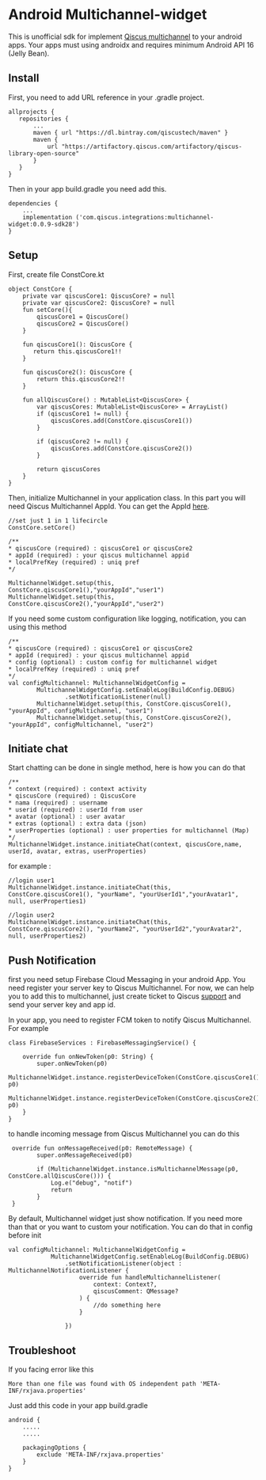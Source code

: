 # Android Multichannel-widget

This is unofficial sdk for implement [Qiscus multichannel](https://www.qiscus.com/customer-service-chat) to your android apps. Your apps must using androidx and requires minimum Android API 16 (Jelly Bean).

## Install

First, you need to add URL reference in your .gradle project.

 ```
 allprojects {
    repositories {
        ...
        maven { url "https://dl.bintray.com/qiscustech/maven" }
        maven {
            url "https://artifactory.qiscus.com/artifactory/qiscus-library-open-source"
        }
    }
}
 ```

Then in your app build.gradle you need add this.

```
dependencies {
    ...
    implementation ('com.qiscus.integrations:multichannel-widget:0.0.9-sdk28')
}
```


## Setup

First, create file ConstCore.kt

```
object ConstCore {
    private var qiscusCore1: QiscusCore? = null
    private var qiscusCore2: QiscusCore? = null
    fun setCore(){
        qiscusCore1 = QiscusCore()
        qiscusCore2 = QiscusCore()
    }

    fun qiscusCore1(): QiscusCore {
       return this.qiscusCore1!!
    }

    fun qiscusCore2(): QiscusCore {
        return this.qiscusCore2!!
    }

    fun allQiscusCore() : MutableList<QiscusCore> {
        var qiscusCores: MutableList<QiscusCore> = ArrayList()
        if (qiscusCore1 != null) {
            qiscusCores.add(ConstCore.qiscusCore1())
        }

        if (qiscusCore2 != null) {
            qiscusCores.add(ConstCore.qiscusCore2())
        }

        return qiscusCores
    }
}
```

Then, initialize Multichannel in your application class. In this part you will need Qiscus Multichannel AppId. You can get the AppId [here](https://multichannel.qiscus.com/).

 ```
 //set just 1 in 1 lifecircle
 ConstCore.setCore()

/**
* qiscusCore (required) : qiscusCore1 or qiscusCore2
* appId (required) : your qiscus multichannel appid
* localPrefKey (required) : uniq pref
*/

MultichannelWidget.setup(this, ConstCore.qiscusCore1(),"yourAppId","user1")
MultichannelWidget.setup(this, ConstCore.qiscusCore2(),"yourAppId","user2")
```

If you need some custom configuration like logging, notification, you can using this method

```
/**
* qiscusCore (required) : qiscusCore1 or qiscusCore2
* appId (required) : your qiscus multichannel appid
* config (optional) : custom config for multichannel widget
* localPrefKey (required) : uniq pref
*/
val configMultichannel: MultichannelWidgetConfig =
        MultichannelWidgetConfig.setEnableLog(BuildConfig.DEBUG)
                .setNotificationListener(null)
        MultichannelWidget.setup(this, ConstCore.qiscusCore1(), "yourAppId", configMultichannel, "user1")
        MultichannelWidget.setup(this, ConstCore.qiscusCore2(), "yourAppId", configMultichannel, "user2")
```

## Initiate chat

Start chatting can be done in single method, here is how you can do that

```
/**
* context (required) : context activity
* qiscusCore (required) : QiscusCore
* nama (required) : username
* userid (required) : userId from user
* avatar (optional) : user avatar
* extras (optional) : extra data (json)
* userProperties (optional) : user properties for multichannel (Map)
*/
MultichannelWidget.instance.initiateChat(context, qiscusCore,name, userId, avatar, extras, userProperties)
```

for example  :
```
//login user1
MultichannelWidget.instance.initiateChat(this, ConstCore.qiscusCore1(), "yourName", "yourUserId1","yourAvatar1", null, userProperties1)

//login user2
MultichannelWidget.instance.initiateChat(this, ConstCore.qiscusCore2(), "yourName2", "yourUserId2","yourAvatar2", null, userProperties2)
```

## Push Notification

first you need setup Firebase Cloud Messaging in your android App. You need register your server key to Qiscus Multichannel. For now, we can help you to add this to multichannel, just create ticket to Qiscus [support](https://support.qiscus.com/hc/en-us/requests/new) and send your server key and app id.

In your app, you need to register FCM token to notify Qiscus Multichannel. For example
```
class FirebaseServices : FirebaseMessagingService() {

    override fun onNewToken(p0: String) {
        super.onNewToken(p0)
        MultichannelWidget.instance.registerDeviceToken(ConstCore.qiscusCore1(), p0)
        MultichannelWidget.instance.registerDeviceToken(ConstCore.qiscusCore2(), p0)
    }
}
```

to handle incoming message from Qiscus Multichannel you can do this

```
 override fun onMessageReceived(p0: RemoteMessage) {
        super.onMessageReceived(p0)

        if (MultichannelWidget.instance.isMultichannelMessage(p0, ConstCore.allQiscusCore())) {
            Log.e("debug", "notif")
            return
        }
 }
```

By default, Multichannel widget just show notification. If you need more than that or you want to custom your notification. You can do that in config before init

```
val configMultichannel: MultichannelWidgetConfig =
            MultichannelWidgetConfig.setEnableLog(BuildConfig.DEBUG)
                .setNotificationListener(object : MultichannelNotificationListener {
                    override fun handleMultichannelListener(
                        context: Context?,
                        qiscusComment: QMessage?
                    ) {
                        //do something here
                    }

                })
```

## Troubleshoot

If you facing error like this

```
More than one file was found with OS independent path 'META-INF/rxjava.properties'
```

Just add this code in your app build.gradle

```
android {
    .....
    .....
    
    packagingOptions {
        exclude 'META-INF/rxjava.properties'
    }
} 
```
